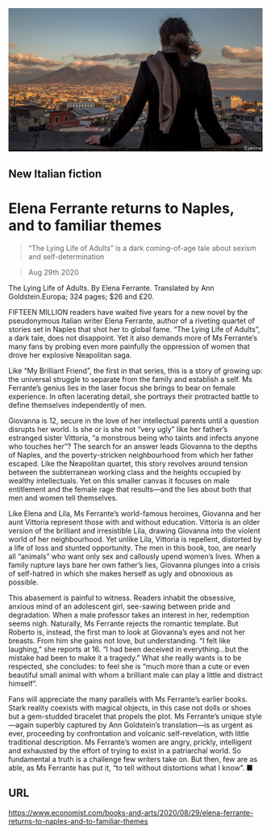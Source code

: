 ![](./images/20200829_BKP506.jpg)

## New Italian fiction

# Elena Ferrante returns to Naples, and to familiar themes

> “The Lying Life of Adults” is a dark coming-of-age tale about sexism and self-determination

> Aug 29th 2020

The Lying Life of Adults. By Elena Ferrante. Translated by Ann Goldstein.Europa; 324 pages; $26 and £20.

FIFTEEN MILLION readers have waited five years for a new novel by the pseudonymous Italian writer Elena Ferrante, author of a riveting quartet of stories set in Naples that shot her to global fame. “The Lying Life of Adults”, a dark tale, does not disappoint. Yet it also demands more of Ms Ferrante’s many fans by probing even more painfully the oppression of women that drove her explosive Neapolitan saga.

Like “My Brilliant Friend”, the first in that series, this is a story of growing up: the universal struggle to separate from the family and establish a self. Ms Ferrante’s genius lies in the laser focus she brings to bear on female experience. In often lacerating detail, she portrays their protracted battle to define themselves independently of men.

Giovanna is 12, secure in the love of her intellectual parents until a question disrupts her world. Is she or is she not “very ugly” like her father’s estranged sister Vittoria, “a monstrous being who taints and infects anyone who touches her”? The search for an answer leads Giovanna to the depths of Naples, and the poverty-stricken neighbourhood from which her father escaped. Like the Neapolitan quartet, this story revolves around tension between the subterranean working class and the heights occupied by wealthy intellectuals. Yet on this smaller canvas it focuses on male entitlement and the female rage that results—and the lies about both that men and women tell themselves.

Like Elena and Lila, Ms Ferrante’s world-famous heroines, Giovanna and her aunt Vittoria represent those with and without education. Vittoria is an older version of the brilliant and irresistible Lila, drawing Giovanna into the violent world of her neighbourhood. Yet unlike Lila, Vittoria is repellent, distorted by a life of loss and stunted opportunity. The men in this book, too, are nearly all “animals” who want only sex and callously upend women’s lives. When a family rupture lays bare her own father’s lies, Giovanna plunges into a crisis of self-hatred in which she makes herself as ugly and obnoxious as possible.

This abasement is painful to witness. Readers inhabit the obsessive, anxious mind of an adolescent girl, see-sawing between pride and degradation. When a male professor takes an interest in her, redemption seems nigh. Naturally, Ms Ferrante rejects the romantic template. But Roberto is, instead, the first man to look at Giovanna’s eyes and not her breasts. From him she gains not love, but understanding. “I felt like laughing,” she reports at 16. “I had been deceived in everything…but the mistake had been to make it a tragedy.” What she really wants is to be respected, she concludes: to feel she is “much more than a cute or even beautiful small animal with whom a brilliant male can play a little and distract himself”.

Fans will appreciate the many parallels with Ms Ferrante’s earlier books. Stark reality coexists with magical objects, in this case not dolls or shoes but a gem-studded bracelet that propels the plot. Ms Ferrante’s unique style—again superbly captured by Ann Goldstein’s translation—is as urgent as ever, proceeding by confrontation and volcanic self-revelation, with little traditional description. Ms Ferrante’s women are angry, prickly, intelligent and exhausted by the effort of trying to exist in a patriarchal world. So fundamental a truth is a challenge few writers take on. But then, few are as able, as Ms Ferrante has put it, “to tell without distortions what I know”. ■

## URL

https://www.economist.com/books-and-arts/2020/08/29/elena-ferrante-returns-to-naples-and-to-familiar-themes
